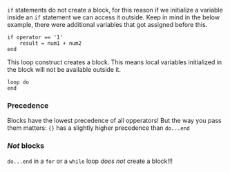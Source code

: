 `if` statements do not create a block, for this reason if we initialize a variable inside an `if` statement we can access it outside. Keep in mind in the below example, there were additional variables that got assigned before this.

```
if operator == '1'
	result = num1 + num2
end
```

This loop construct creates a block. This means local variables initialized in the block will not be available outside it.
```
loop do 
end
``` 

### Precedence
Blocks have the lowest precedence of all opperators! But the way you pass them matters: `{}` has a slightly higher precedence than `do...end`


### _Not_ blocks
`do...end` in a `for` or a `while` loop _does not_ create a block!!!